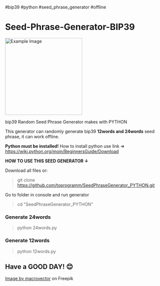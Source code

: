 #bip39 #python #seed_phrase_generator #offline

# Seed-Phrase-Generator-BIP39

<a href="https://example.com/">
  <img src="https://img.freepik.com/free-vector/two-vector-red-casino-falling-dice-with-white-dots-isolated-background_1284-48503.jpg" alt="Example Image" height="250" width="250">
</a>

bip39 Random Seed Phrase Generator makes with PYTHON

This generator can randomly generate bip39 **12words and 24words** seed phrase, it can work offline.

**Python must be installed!**
How to install python use link => https://wiki.python.org/moin/BeginnersGuide/Download

**HOW TO USE THIS SEED GENERATOR ↓**

Download all files or:

> git clone https://github.com/toprogramm/SeedPhraseGenerator_PYTHON.git

Go to folder in console and run generator

>cd "SeedPhraseGenerator_PYTHON"

### Generate 24words

> python 24words.py

### Generate 12words 

> python 12words.py

## Have a GOOD DAY! 😊

<a href="https://www.freepik.com/free-vector/two-vector-red-casino-falling-dice-with-white-dots-isolated-background_11062557.htm#query=random&position=2&from_view=search&track=sph&uuid=5afbc589-8c60-4218-a591-1820b67b3de1">Image by macrovector</a> on Freepik
